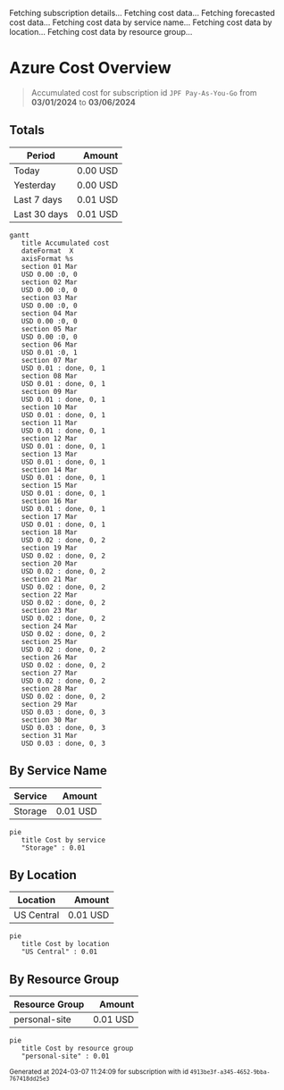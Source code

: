 Fetching subscription details...
Fetching cost data...
Fetching forecasted cost data...
Fetching cost data by service name...
Fetching cost data by location...
Fetching cost data by resource group...
# Azure Cost Overview

> Accumulated cost for subscription id `JPF Pay-As-You-Go` from **03/01/2024** to **03/06/2024**

## Totals

|Period|Amount|
|---|---:|
|Today|0.00 USD|
|Yesterday|0.00 USD|
|Last 7 days|0.01 USD|
|Last 30 days|0.01 USD|

```mermaid
gantt
   title Accumulated cost
   dateFormat  X
   axisFormat %s
   section 01 Mar
   USD 0.00 :0, 0
   section 02 Mar
   USD 0.00 :0, 0
   section 03 Mar
   USD 0.00 :0, 0
   section 04 Mar
   USD 0.00 :0, 0
   section 05 Mar
   USD 0.00 :0, 0
   section 06 Mar
   USD 0.01 :0, 1
   section 07 Mar
   USD 0.01 : done, 0, 1
   section 08 Mar
   USD 0.01 : done, 0, 1
   section 09 Mar
   USD 0.01 : done, 0, 1
   section 10 Mar
   USD 0.01 : done, 0, 1
   section 11 Mar
   USD 0.01 : done, 0, 1
   section 12 Mar
   USD 0.01 : done, 0, 1
   section 13 Mar
   USD 0.01 : done, 0, 1
   section 14 Mar
   USD 0.01 : done, 0, 1
   section 15 Mar
   USD 0.01 : done, 0, 1
   section 16 Mar
   USD 0.01 : done, 0, 1
   section 17 Mar
   USD 0.01 : done, 0, 1
   section 18 Mar
   USD 0.02 : done, 0, 2
   section 19 Mar
   USD 0.02 : done, 0, 2
   section 20 Mar
   USD 0.02 : done, 0, 2
   section 21 Mar
   USD 0.02 : done, 0, 2
   section 22 Mar
   USD 0.02 : done, 0, 2
   section 23 Mar
   USD 0.02 : done, 0, 2
   section 24 Mar
   USD 0.02 : done, 0, 2
   section 25 Mar
   USD 0.02 : done, 0, 2
   section 26 Mar
   USD 0.02 : done, 0, 2
   section 27 Mar
   USD 0.02 : done, 0, 2
   section 28 Mar
   USD 0.02 : done, 0, 2
   section 29 Mar
   USD 0.03 : done, 0, 3
   section 30 Mar
   USD 0.03 : done, 0, 3
   section 31 Mar
   USD 0.03 : done, 0, 3
```

## By Service Name

|Service|Amount|
|---|---:|
|Storage|0.01 USD|

```mermaid
pie
   title Cost by service
   "Storage" : 0.01
```

## By Location

|Location|Amount|
|---|---:|
|US Central|0.01 USD|

```mermaid
pie
   title Cost by location
   "US Central" : 0.01
```

## By Resource Group

|Resource Group|Amount|
|---|---:|
|personal-site|0.01 USD|

```mermaid
pie
   title Cost by resource group
   "personal-site" : 0.01
```

<sup>Generated at 2024-03-07 11:24:09 for subscription with id `4913be3f-a345-4652-9bba-767418dd25e3`</sup>
